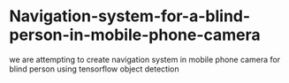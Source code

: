 # Navigation-system-for-a-blind-person-in-mobile-phone-camera
we are attempting to create navigation system in mobile phone camera for blind person using tensorflow object detection
